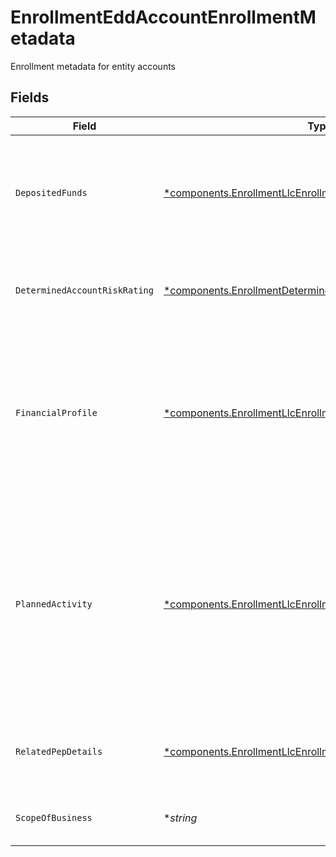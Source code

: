 # EnrollmentEddAccountEnrollmentMetadata

Enrollment metadata for entity accounts


## Fields

| Field                                                                                                                                                                                | Type                                                                                                                                                                                 | Required                                                                                                                                                                             | Description                                                                                                                                                                          | Example                                                                                                                                                                              |
| ------------------------------------------------------------------------------------------------------------------------------------------------------------------------------------ | ------------------------------------------------------------------------------------------------------------------------------------------------------------------------------------ | ------------------------------------------------------------------------------------------------------------------------------------------------------------------------------------ | ------------------------------------------------------------------------------------------------------------------------------------------------------------------------------------ | ------------------------------------------------------------------------------------------------------------------------------------------------------------------------------------ |
| `DepositedFunds`                                                                                                                                                                     | [*components.EnrollmentLlcEnrollmentMetadataDepositedFunds](../../models/components/enrollmentllcenrollmentmetadatadepositedfunds.md)                                                | :heavy_minus_sign:                                                                                                                                                                   | The initial amount of money placed into the account by the customer upon or after the account's establishment.                                                                       |                                                                                                                                                                                      |
| `DeterminedAccountRiskRating`                                                                                                                                                        | [*components.EnrollmentDeterminedAccountRiskRating](../../models/components/enrollmentdeterminedaccountriskrating.md)                                                                | :heavy_minus_sign:                                                                                                                                                                   | The client determined account risk rating of the entity customer                                                                                                                     | HIGH                                                                                                                                                                                 |
| `FinancialProfile`                                                                                                                                                                   | [*components.EnrollmentLlcEnrollmentMetadataFinancialProfile](../../models/components/enrollmentllcenrollmentmetadatafinancialprofile.md)                                            | :heavy_minus_sign:                                                                                                                                                                   | Disclosure of the account owner's financial relationships and source of brokerage funds; facilitates the creation of the overall customer risk profile                               |                                                                                                                                                                                      |
| `PlannedActivity`                                                                                                                                                                    | [*components.EnrollmentLlcEnrollmentMetadataPlannedActivity](../../models/components/enrollmentllcenrollmentmetadataplannedactivity.md)                                              | :heavy_minus_sign:                                                                                                                                                                   | Details the customer's intended trading and banking-related activities at the time of account application; informs risk checks and forms a baseline for anomalous activity detection |                                                                                                                                                                                      |
| `RelatedPepDetails`                                                                                                                                                                  | [*components.EnrollmentLlcEnrollmentMetadataRelatedPepDetails](../../models/components/enrollmentllcenrollmentmetadatarelatedpepdetails.md)                                          | :heavy_minus_sign:                                                                                                                                                                   | Information about the related politically exposed persons                                                                                                                            |                                                                                                                                                                                      |
| `ScopeOfBusiness`                                                                                                                                                                    | **string*                                                                                                                                                                            | :heavy_minus_sign:                                                                                                                                                                   | The scope of the business for the entity customer                                                                                                                                    | Financial Services                                                                                                                                                                   |